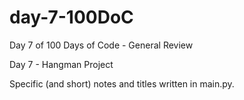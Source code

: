 # day-7-100DoC
Day 7 of 100 Days of Code - General Review

Day 7 - Hangman Project

Specific (and short) notes and titles written in main.py.
